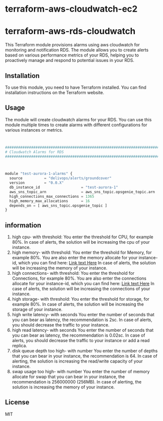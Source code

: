 # terraform-aws-cloudwatch-ec2

# terraform-aws-rds-cloudwatch

This Terraform module provisions alarms using aws cloudwatch for monitoring and notification RDS. The module allows you to create alerts based on various performance metrics of your RDS, helping you to proactively manage and respond to potential issues in your RDS.

## Installation

To use this module, you need to have Terraform installed. You can find installation instructions on the Terraform website.

## Usage

The module will create cloudwatch alarms for your RDS. You can use this module multiple times to create alarms with different configurations for various instances or metrics.

```python


################################################################################
# Cloudwatch Alarms for RDS
################################################################################



module "test-aurora-1-alarms" {
  source          = "delivops/alerts/groundcover"
  version         = "0.0.X"
  db_instance_id                   = "test-aurora-1"
  aws_sns_topic_arn                = aws_sns_topic.opsgenie_topic.arn
  high_connections_max_connections = 1365
  high_memory_max_allocations      = 16
  depends_on = [ aws_sns_topic.opsgenie_topic ]
}


```

## information

1. high cpu- with threshold:
   You enter the threshold for CPU, for example 80%. In case of alerts, the solution will be increasing the cpu of your instance.
2. high memory- with threshold:
   You enter the threshold for Memory, for example 80%. You are also enter the memory allocate for your instance-id, which you can find here: [Link text Here](https://sysadminxpert.com/aws-rds-max-connections-limit/#google_vignette)
   In case of alerts, the solution will be increasing the memory of your instance.
3. high connections- with threshold:
   You enter the threshold for Connections, for example 80%. You are also enter the connections allocate for your instance-id, which you can find here: [Link text Here](https://sysadminxpert.com/aws-rds-max-connections-limit/#google_vignette)
   In case of alerts, the solution will be increasing the connections of your instance.
4. high storage- with threshold:
   You enter the threshold for storage, for example 80%.
   In case of alerts, the solution will be increasing the storage of your instance.
5. high write latency- with seconds
   You enter the number of seconds that you can bear as latency, the recommendation is 2sc.
   In case of alerts, you should decrease the traffic to your instance.
6. high read latency- with seconds
   You enter the number of seconds that you can bear as latency, the recommendation is 0.02sc.
   In case of alerts, you should decrease the traffic to your instance or add a read replica.
7. disk queue depth too high- with number
   You enter the number of depths that you can bear in your instance, the recommendation is 64.
   In case of alerting, the solution is increasing the read/write capacity of your instance.
8. swap usage too high- with number
   You enter the number of memory allocate for swap that you can bear in your instance, the recommendation is 256000000 (256MB).
   In case of alerting, the solution is increasing the memory of your instance.

## License

MIT
